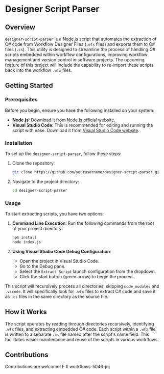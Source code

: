 
# Designer Script Parser

## Overview

`designer-script-parser` is a Node.js script that automates the extraction of C# code from Workflow Designer Files (`.wfx` files) and exports them to C# files (`.cs`). This utility is designed to streamline the process of handling C# scripts embedded within workflow configurations, improving workflow management and version control in software projects. The upcoming feature of this project will include the capability to re-import these scripts back into the workflow `.wfx` files.

## Getting Started

### Prerequisites

Before you begin, ensure you have the following installed on your system:
- **Node.js**: Download it from [Node.js official website](https://nodejs.org/).
- **Visual Studio Code**: This is recommended for editing and running the script with ease. Download it from [Visual Studio Code website](https://code.visualstudio.com/).

### Installation

To set up the `designer-script-parser`, follow these steps:

1. Clone the repository:
   ```bash
   git clone https://github.com/yourusername/designer-script-parser.git
   ```
2. Navigate to the project directory:
   ```bash
   cd designer-script-parser
   ```

### Usage

To start extracting scripts, you have two options:

1. **Command Line Execution**:
   Run the following commands from the root of your project directory:
   ```bash
   npm install
   node index.js
   ```

2. **Using Visual Studio Code Debug Configuration**:
   - Open the project in Visual Studio Code.
   - Go to the Debug pane.
   - Select the `Extract Script` launch configuration from the dropdown.
   - Click the start button (green arrow) to begin the process.

This script will recursively process all directories, skipping `node_modules` and `.vscode`. It will specifically look for `.wfx` files to extract C# code and save it as `.cs` files in the same directory as the source file.

## How it Works

The script operates by reading through directories recursively, identifying `.wfx` files, and extracting embedded C# code. Each script within a `.wfx` file is written to a separate `.cs` file named after the script's name field. This facilitates easier maintenance and reuse of the scripts in various workflows.

## Contributions

Contributions are welcome! F
#   w o r k f l o w s - 5 0 4 6 - j n j  
 